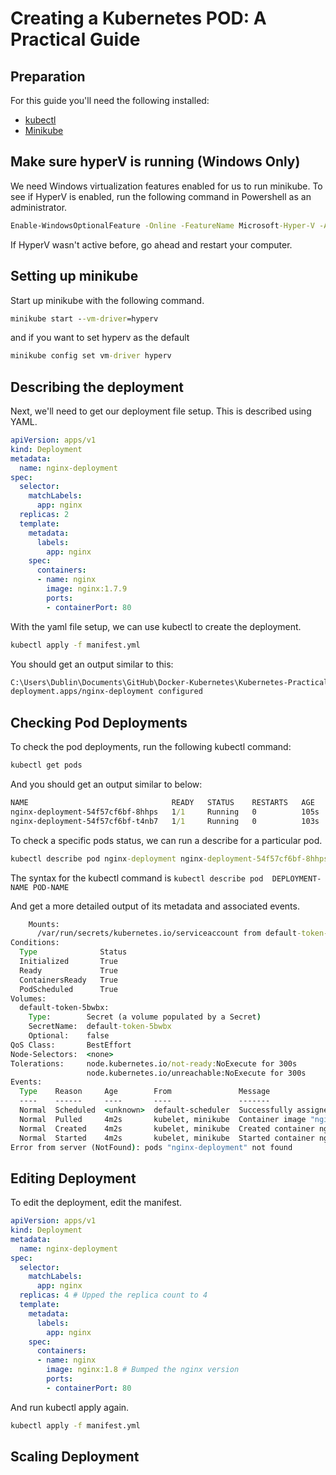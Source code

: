 # Creating a Kubernetes POD: A Practical Guide

## Preparation
For this guide you'll need the following installed:
- [kubectl](https://kubernetes.io/docs/tasks/tools/install-kubectl/)
- [Minikube](https://kubernetes.io/docs/tasks/tools/install-minikube/)

## Make sure hyperV is running (Windows Only)

We need Windows virtualization features enabled for us to run minikube. To see if HyperV is enabled, run the following command in Powershell as an administrator.

```cmd
Enable-WindowsOptionalFeature -Online -FeatureName Microsoft-Hyper-V -All
```

If HyperV wasn't active before, go ahead and restart your computer.

## Setting up minikube

Start up minikube with the following command.  

```cmd 
minikube start --vm-driver=hyperv
```
and if you want to set hyperv as the default
```cmd 
minikube config set vm-driver hyperv
```

## Describing the deployment

Next, we'll need to get our deployment file setup. This is described using YAML.

``` yaml
apiVersion: apps/v1
kind: Deployment
metadata:
  name: nginx-deployment
spec:
  selector:
    matchLabels:
      app: nginx
  replicas: 2
  template:
    metadata:
      labels:
        app: nginx
    spec:
      containers:
      - name: nginx
        image: nginx:1.7.9
        ports:
        - containerPort: 80
```

With the yaml file setup, we can use kubectl to create the deployment.

```cmd
kubectl apply -f manifest.yml
```

You should get an output similar to this:

```cmd
C:\Users\Dublin\Documents\GitHub\Docker-Kubernetes\Kubernetes-Practical\Pod> kubectl apply -f .\nginx.yaml
deployment.apps/nginx-deployment configured
```

## Checking Pod Deployments

To check the pod deployments, run the following kubectl command:

```cmd
kubectl get pods
```

And you should get an output similar to below:

```cmd
NAME                                READY   STATUS    RESTARTS   AGE
nginx-deployment-54f57cf6bf-8hhps   1/1     Running   0          105s
nginx-deployment-54f57cf6bf-t4nb7   1/1     Running   0          103s
```

To check a specific pods status, we can run a describe for a particular pod.

```cmd
kubectl describe pod nginx-deployment nginx-deployment-54f57cf6bf-8hhps
```

The syntax for the kubectl command is ``` kubectl describe pod  DEPLOYMENT-NAME POD-NAME ```

And get a more detailed output of its metadata and associated events.

```cmd
    Mounts:
      /var/run/secrets/kubernetes.io/serviceaccount from default-token-5bwbx (ro)
Conditions:
  Type              Status
  Initialized       True
  Ready             True
  ContainersReady   True
  PodScheduled      True
Volumes:
  default-token-5bwbx:
    Type:        Secret (a volume populated by a Secret)
    SecretName:  default-token-5bwbx
    Optional:    false
QoS Class:       BestEffort
Node-Selectors:  <none>
Tolerations:     node.kubernetes.io/not-ready:NoExecute for 300s
                 node.kubernetes.io/unreachable:NoExecute for 300s
Events:
  Type    Reason     Age        From               Message
  ----    ------     ----       ----               -------
  Normal  Scheduled  <unknown>  default-scheduler  Successfully assigned default/nginx-deployment-54f57cf6bf-8hhps to minikube
  Normal  Pulled     4m2s       kubelet, minikube  Container image "nginx:1.7.9" already present on machine
  Normal  Created    4m2s       kubelet, minikube  Created container nginx
  Normal  Started    4m2s       kubelet, minikube  Started container nginx
Error from server (NotFound): pods "nginx-deployment" not found
```


## Editing Deployment

To edit the deployment, edit the manifest.
``` yaml
apiVersion: apps/v1
kind: Deployment
metadata:
  name: nginx-deployment
spec:
  selector:
    matchLabels:
      app: nginx
  replicas: 4 # Upped the replica count to 4
  template:
    metadata:
      labels:
        app: nginx
    spec:
      containers:
      - name: nginx
        image: nginx:1.8 # Bumped the nginx version
        ports:
        - containerPort: 80
```

And run kubectl apply again.

```cmd
kubectl apply -f manifest.yml
```


## Scaling Deployment
